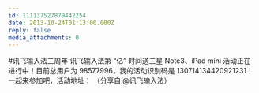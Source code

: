 ```yaml
---
id: 111137527879442254
date: 2013-10-24T01:13:00.000Z
reply: false
media_attachments: 0
---
```


#讯飞输入法三周年 讯飞输入法第 “亿” 时间送三星 Note3、iPad mini 活动正在进行中！目前总用户为 98577996，我的活动识别码是 130714134420921231！一起来参加吧，活动地址： （分享自 @讯飞输入法）​​​​

